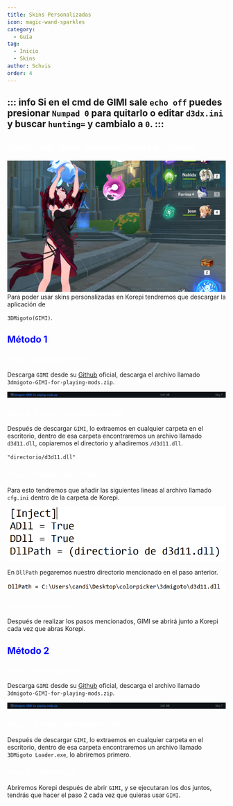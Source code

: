 ```yaml
---
title: Skins Personalizadas
icon: magic-wand-sparkles
category:
  - Guía
tag:
  - Inicio
  - Skins
author: Schvis
order: 4
---
```


::: info Si en el cmd de GIMI sale `echo off` puedes presionar `Numpad 0` para quitarlo o editar `d3dx.ini` y buscar `hunting=` y cambialo a `0`.
:::
---

## <span style='color:white;'>Como usar skins personalizadas en Korepi</span>

![](/assets/images/docs/202312/example.png)
Para poder usar skins personalizadas en Korepi tendremos que descargar la aplicación de 

`3DMigoto(GIMI)`.
## <span style='color:blue;'>Método 1</span>
### <span style='color:white;'>Paso 1: Descargar `GIMI`</span>

Descarga `GIMI` desde su [Github](https://github.com/SilentNightSound/GI-Model-Importer/releases/tag/v7.0) oficial, descarga el archivo llamado `3dmigoto-GIMI-for-playing-mods.zip`.

![](/assets/images/docs/202312/3dm-1.png)

### <span style='color:white;'>Paso 2: Extraer la carpeta de `GIMI`</span>

Después de descargar `GIMI`, lo extraemos en cualquier carpeta en el escritorio, dentro de esa carpeta encontraremos un archivo llamado `d3d11.dll`, copiaremos el directorio y añadiremos `/d3d11.dll`.

`"directorio/d3d11.dll"`

### <span style='color:white;'>Paso 3: Añadir `GIMI` a Korepi</span>

Para esto tendremos que añadir las siguientes lineas al archivo llamado `cfg.ini` dentro de la carpeta de Korepi.

![](/assets/images/docs/202312/3dm-2.png)

En `DllPath` pegaremos nuestro directorio mencionado en el paso anterior.

![](/assets/images/docs/202312/3dm-3.png)

### <span style='color:white;'>Paso 4: Abrir Korepi</span>

Después de realizar los pasos mencionados, GIMI se abrirá junto a Korepi cada vez que abras Korepi.

## <span style='color:blue;'>Método 2</span>
### <span style='color:white;'>Paso 1: Descargar `GIMI`</span>

Descarga `GIMI` desde su [Github](https://github.com/SilentNightSound/GI-Model-Importer/releases/tag/v7.0) oficial, descarga el archivo llamado `3dmigoto-GIMI-for-playing-mods.zip`.

![](/assets/images/docs/202312/3dm-1.png)

### <span style='color:white;'>Paso 2: Extraer la carpeta de `GIMI`</span>

Después de descargar `GIMI`, lo extraemos en cualquier carpeta en el escritorio, dentro de esa carpeta encontraremos un archivo llamado `3DMigoto Loader.exe`, lo abriremos primero.

### <span style='color:white;'>Paso 3: Abrir Korepi</span>

Abriremos Korepi después de abrir `GIMI`, y se ejecutaran los dos juntos, tendrás que hacer el paso 2 cada vez que quieras usar `GIMI`.



